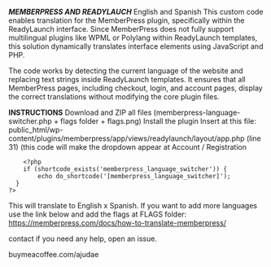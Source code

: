 ***MEMBERPRESS AND READYLAUCH***
English and Spanish
This custom code enables translation for the MemberPress plugin, specifically within the ReadyLaunch interface. Since MemberPress does not fully support multilingual plugins like WPML or Polylang within ReadyLaunch templates, this solution dynamically translates interface elements using JavaScript and PHP.

The code works by detecting the current language of the website and replacing text strings inside ReadyLaunch templates. It ensures that all MemberPress pages, including checkout, login, and account pages, display the correct translations without modifying the core plugin files.

**INSTRUCTIONS**
Download and ZIP all files (memberpress-language-switcher.php + flags folder + flags.png)
Install the plugin
Insert at this file: public_html/wp-content/plugins/memberpress/app/views/readylaunch/layout/app.php (line 31) (this code will make the dropdown appear at Account / Registration
   <!-- Seletor de Idioma -->
		<?php
        if (shortcode_exists('memberpress_language_switcher')) {
            echo do_shortcode('[memberpress_language_switcher]');
      }
    ?>

This will translate to English x Spanish. If you want to add more languages use the link below and add the flags at FLAGS folder:
https://memberpress.com/docs/how-to-translate-memberpress/

contact if you need any help, open an issue.

buymeacoffee.com/ajudae
